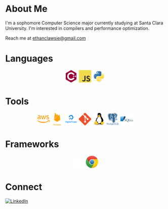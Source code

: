# About Me

I'm a sophomore Computer Science major currently studying at Santa Clara University. I'm interested in compilers and performance optimization.

Reach me at ethanclawsie@gmail.com

# Languages

<p align="center">
  <img src="icons/cpp.svg" alt="C++" width="40" height="40">
  <img src="icons/javascript.svg" alt="Javascript" width="40" height="40">
  <img src="icons/python.svg" alt="Python" width="40" height="40">
</p>

# Tools

<p align="center">
  <img src="icons/aws.svg" alt="AWS (Lambda, EC2, S3)" width="40" height="40">
  <img src="icons/firebase.svg" alt="Firebase" width="40" height="40">
  <img src="icons/digitalocean.svg" alt="Digital Ocean" width="40" height="40">
  <img src="icons/git.svg" alt="Git" width="40" height="40">
  <img src="icons/linux.svg" alt="Linux" width="40" height="40">
  <img src="icons/postgres.svg" alt="PostgreSQL" width="40" height="40">
  <img src="icons/sqlite.svg" alt="Sqlite" width="40" height="40">
</p>

# Frameworks

<p align="center">
  <img src="icons/download-2.svg" alt="Flask" width="40" height="40">
  <img src="icons/chrome.svg" alt="Chrome Extension Development" width="40" height="40">
</p>

# Connect

[![LinkedIn](https://img.shields.io/badge/LinkedIn-%230077B5.svg?logo=linkedin&logoColor=white)](https://linkedin.com/in/ethanclawsie)
